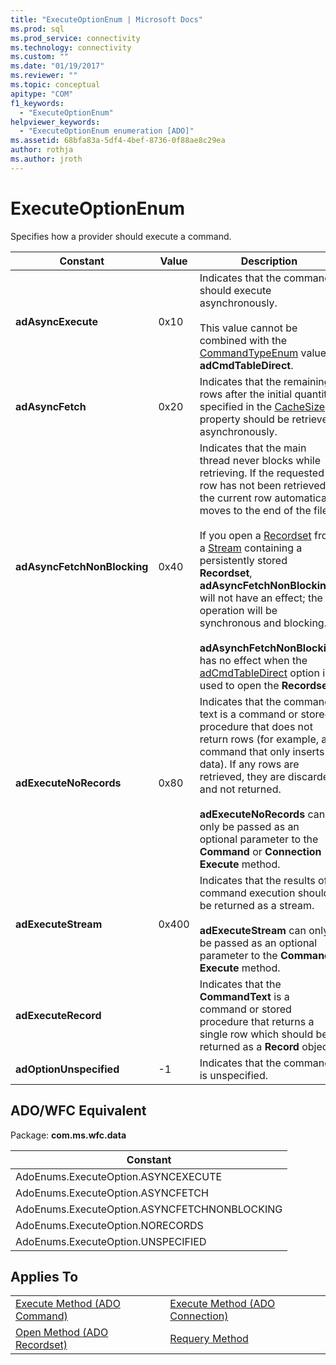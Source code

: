 ```yaml
---
title: "ExecuteOptionEnum | Microsoft Docs"
ms.prod: sql
ms.prod_service: connectivity
ms.technology: connectivity
ms.custom: ""
ms.date: "01/19/2017"
ms.reviewer: ""
ms.topic: conceptual
apitype: "COM"
f1_keywords: 
  - "ExecuteOptionEnum"
helpviewer_keywords: 
  - "ExecuteOptionEnum enumeration [ADO]"
ms.assetid: 68bfa83a-5df4-4bef-8736-0f88ae8c29ea
author: rothja
ms.author: jroth
---
```

# ExecuteOptionEnum
Specifies how a provider should execute a command.  
  
|Constant|Value|Description|  
|--------------|-----------|-----------------|  
|**adAsyncExecute**|0x10|Indicates that the command should execute asynchronously.<br /><br /> This value cannot be combined with the [CommandTypeEnum](../../../ado/reference/ado-api/commandtypeenum.md) value **adCmdTableDirect**.|  
|**adAsyncFetch**|0x20|Indicates that the remaining rows after the initial quantity specified in the [CacheSize](../../../ado/reference/ado-api/cachesize-property-ado.md) property should be retrieved asynchronously.|  
|**adAsyncFetchNonBlocking**|0x40|Indicates that the main thread never blocks while retrieving. If the requested row has not been retrieved, the current row automatically moves to the end of the file.<br /><br /> If you open a [Recordset](../../../ado/reference/ado-api/recordset-object-ado.md) from a [Stream](../../../ado/reference/ado-api/stream-object-ado.md) containing a persistently stored **Recordset**, **adAsyncFetchNonBlocking** will not have an effect; the operation will be synchronous and blocking.<br /><br /> **adAsynchFetchNonBlocking** has no effect when the [adCmdTableDirect](../../../ado/reference/ado-api/commandtypeenum.md) option is used to open the **Recordset**.|  
|**adExecuteNoRecords**|0x80|Indicates that the command text is a command or stored procedure that does not return rows (for example, a command that only inserts data). If any rows are retrieved, they are discarded and not returned.<br /><br /> **adExecuteNoRecords** can only be passed as an optional parameter to the **Command** or **Connection Execute** method.|  
|**adExecuteStream**|0x400|Indicates that the results of a command execution should be returned as a stream.<br /><br /> **adExecuteStream** can only be passed as an optional parameter to the **Command Execute** method.|  
|**adExecuteRecord**||Indicates that the **CommandText** is a command or stored procedure that returns a single row which should be returned as a **Record** object.|  
|**adOptionUnspecified**|-1|Indicates that the command is unspecified.|  
  
## ADO/WFC Equivalent  
 Package: **com.ms.wfc.data**  
  
|Constant|  
|--------------|  
|AdoEnums.ExecuteOption.ASYNCEXECUTE|  
|AdoEnums.ExecuteOption.ASYNCFETCH|  
|AdoEnums.ExecuteOption.ASYNCFETCHNONBLOCKING|  
|AdoEnums.ExecuteOption.NORECORDS|  
|AdoEnums.ExecuteOption.UNSPECIFIED|  
  
## Applies To  
  
|||  
|-|-|  
|[Execute Method (ADO Command)](../../../ado/reference/ado-api/execute-method-ado-command.md)|[Execute Method (ADO Connection)](../../../ado/reference/ado-api/execute-method-ado-connection.md)|  
|[Open Method (ADO Recordset)](../../../ado/reference/ado-api/open-method-ado-recordset.md)|[Requery Method](../../../ado/reference/ado-api/requery-method.md)|
